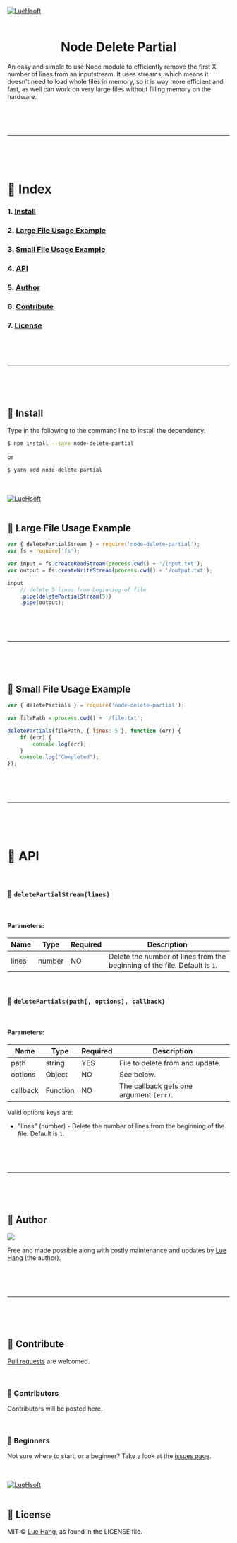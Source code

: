 <a href="https://luehangs.site"><img src="https://luehangs.site/images/lh-blog-strip.jpg" alt="LueHsoft"/></a>
<br/>
<br/>

<h1 align="center">
    Node Delete Partial
</h1>

An easy and simple to use Node module to efficiently remove the first X number of lines from an inputstream. It uses streams, which means it doesn't need to load whole files in memory, so it is way more efficient and fast, as well can work on very large files without filling memory on the hardware.

<br/>
<br/>
<br/>

---
<br/>
<br/>
<br/>

# :open_file_folder: Index

### 1.  [Install](#gem-install)
### 2.  [Large File Usage Example](#tada-large-file-usage-example)
### 3.  [Small File Usage Example](#tada-small-file-usage-example)
### 4.  [API](#nut_and_bolt-api)
### 5.  [Author](#santa-author)
### 6.  [Contribute](#clap-contribute)
### 7.  [License](#page_facing_up-license)

<br/>
<br/>
<br/>

---
<br/>
<br/>
<br/>

## :gem: Install

Type in the following to the command line to install the dependency.

```bash
$ npm install --save node-delete-partial
```

or

```bash
$ yarn add node-delete-partial
```

<br/>
<br/>
<a href="https://luehangs.site"><img src="https://luehangs.site/images/lh-blog-strip.jpg" alt="LueHsoft"/></a>
<br/>
<br/>

## :tada: Large File Usage Example

```javascript
var { deletePartialStream } = require('node-delete-partial');
var fs = require('fs');

var input = fs.createReadStream(process.cwd() + '/input.txt');
var output = fs.createWriteStream(process.cwd() + '/output.txt');

input
    // delete 5 lines from beginning of file
    .pipe(deletePartialStream(5))
    .pipe(output);
```

<br/>
<br/>
<br/>

---
<br/>
<br/>
<br/>

## :tada: Small File Usage Example

```javascript
var { deletePartials } = require('node-delete-partial');

var filePath = process.cwd() + '/file.txt';

deletePartials(filePath, { lines: 5 }, function (err) {
    if (err) {
        console.log(err);
    }
    console.log("Completed");
});
```

<br/>
<br/>
<br/>

---
<br/>
<br/>
<br/>

# :nut_and_bolt: API

<br/>

### :large_blue_diamond: ``deletePartialStream(lines)``

<br/>

#### Parameters:

Name | Type | Required | Description
------ | ------ | ------ | ------
lines | number | NO | Delete the number of lines from the beginning of the file. Default is `1`.

<br/>

### :large_blue_diamond: ``deletePartials(path[, options], callback)``

<br/>

#### Parameters:

Name | Type | Required | Description
------ | ------ | ------ | ------
path | string | YES | File to delete from and update.
options | Object | NO | See below.
callback | Function | NO | The callback gets one argument `(err)`.

Valid options keys are:

- "lines" (number) - Delete the number of lines from the beginning of the file. Default is `1`.

<br/>
<br/>
<br/>

---
<br/>
<br/>
<br/>

## :santa: Author

<a href="https://www.facebook.com/lue.hang">
<img src="https://www.luehangs.site/images/lue-hang2018-circle-150px.png"/>
</a>

Free and made possible along with costly maintenance and updates by [Lue Hang](https://www.facebook.com/lue.hang) (the author).

<br/>
<br/>
<br/>

---
<br/>
<br/>
<br/>

## :clap: Contribute

[Pull requests](https://github.com/Luehang/node-delete-partial/pulls) are welcomed.

<br/>

### :tophat: Contributors

Contributors will be posted here.

<br/>

### :baby: Beginners

Not sure where to start, or a beginner? Take a look at the [issues page](https://github.com/Luehang/node-delete-partial/issues).

<br/>
<br/>
<a href="https://luehangs.site"><img src="https://luehangs.site/images/lh-blog-strip.jpg" alt="LueHsoft"/></a>
<br/>
<br/>

## :page_facing_up: License

MIT © [Lue Hang](https://luehangs.site), as found in the LICENSE file.
